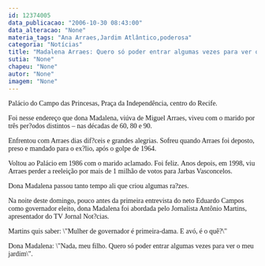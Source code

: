 ```yaml
---
id: 12374005
data_publicacao: "2006-10-30 08:43:00"
data_alteracao: "None"
materia_tags: "Ana Arraes,Jardim Atlântico,poderosa"
categoria: "Notícias"
title: "Madalena Arraes: Quero só poder entrar algumas vezes para ver o meu jardim"
sutia: "None"
chapeu: "None"
autor: "None"
imagem: "None"
---
```

<p><P><FONT face=Verdana>Palácio do Campo das Princesas, Praça da Independência, centro do Recife.</FONT></P></p>
<p><P><FONT face=Verdana>Foi nesse endereço que dona Madalena, viúva de Miguel Arraes, viveu com o marido por três per?odos distintos – nas décadas de 60, 80 e 90.</FONT></P></p>
<p><P><FONT face=Verdana>Enfrentou com Arraes dias dif?ceis e grandes alegrias. Sofreu quando Arraes foi deposto, preso e mandado para o ex?lio, após o golpe de 1964.</FONT></P></p>
<p><P><FONT face=Verdana>Voltou ao Palácio em 1986 com o marido aclamado. Foi feliz.&nbsp;Anos depois, em 1998, viu Arraes perder&nbsp;a reeleição por mais de 1 milhão de votos para Jarbas Vasconcelos.&nbsp;</FONT></P></p>
<p><P><FONT face=Verdana>Dona Madalena passou tanto tempo ali que criou algumas ra?zes.</FONT></P></p>
<p><P><FONT face=Verdana>Na noite deste domingo, pouco antes da primeira entrevista do neto Eduardo Campos como governador eleito, dona Madalena foi abordada pelo Jornalista Antônio Martins, apresentador do TV Jornal Not?cias.</FONT></P></p>
<p><P><FONT face=Verdana>Martins quis saber: \"Mulher de governador é primeira-dama. E avó, é o quê?\"</FONT></P></p>
<p><P><FONT face=Verdana>Dona Madalena: \"Nada, meu filho. Quero só poder entrar algumas vezes para ver o meu jardim\".</FONT></P> </p>
